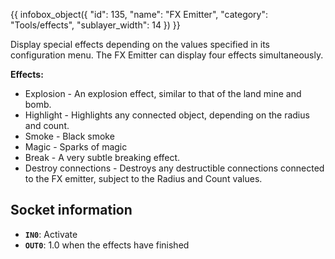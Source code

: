 {{ infobox_object({
	"id": 135,
	"name": "FX Emitter",
	"category": "Tools/effects",
	"sublayer_width": 14
}) }}

Display special effects depending on the values specified in its configuration menu. The FX Emitter can display four effects simultaneously.

**Effects:**
- Explosion - An explosion effect, similar to that of the land mine and bomb.
- Highlight - Highlights any connected object, depending on the radius and count.
- Smoke - Black smoke
- Magic - Sparks of magic
- Break - A very subtle breaking effect.
- Destroy connections - Destroys any destructible connections connected to the FX emitter, subject to the Radius and Count values.

## Socket information
- **`IN0`**: Activate
- **`OUT0`**: 1.0 when the effects have finished